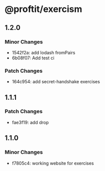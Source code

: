 # @proftit/exercism

## 1.2.0

### Minor Changes

- 1542f2a: add lodash fromPairs
- 6b08f07: Add test ci

### Patch Changes

- 164c954: add secret-handshake exercises

## 1.1.1

### Patch Changes

- fae3f19: add drop

## 1.1.0

### Minor Changes

- f7805c4: working website for exercises
